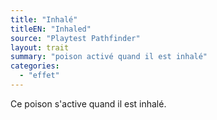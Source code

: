 ```yaml
---
title: "Inhalé"
titleEN: "Inhaled"
source: "Playtest Pathfinder"
layout: trait
summary: "poison activé quand il est inhalé"
categories:
  - "effet"
---
```

Ce poison s'active quand il est inhalé.
